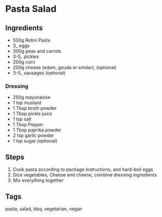 # Pasta Salad

## Ingredients

* 500g Rotini Pasta
* 3_ eggs
* 300g peas and carrots
* 3-5_ pickles
* 200g corn
* 200g cheese (edam, gouda or similar), (optional)
* 3-5_ sausages (optional)

### Dressing
 
* 250g mayonaisse
* 1 tsp mustard
* 1 Tbsp broth powder 
* 1 Tbsp pickle juice
* 1 tsp salt
* 1 Tbsp Pepper
* 1 Tbsp paprika powder 
* 2 tsp garlic powder 
* 1 tsp sugar (optional)

## Steps

1. Cook pasta according to package instructions, and hard-boil eggs
2. Dice vegetables, Cheese and cheese, combine dressing ingredients
3. Mix everything together


## Tags
pasta, salad, bbq, vegetarian, vegan
